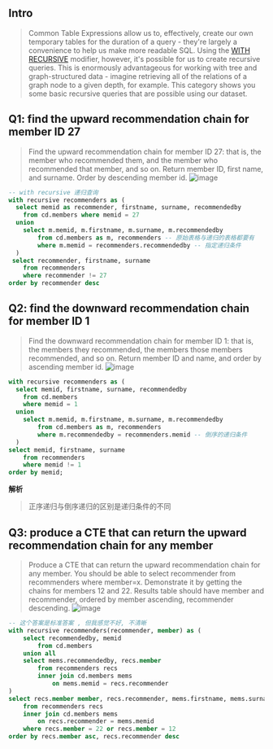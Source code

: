 ## Intro
> Common Table Expressions allow us to, effectively, create our own temporary tables for the duration of a query - they're largely a convenience to help us make more readable SQL. Using the [WITH RECURSIVE](http://www.postgresql.org/docs/current/static/queries-with.html) modifier, however, it's possible for us to create recursive queries. This is enormously advantageous for working with tree and graph-structured data - imagine retrieving all of the relations of a graph node to a given depth, for example.
This category shows you some basic recursive queries that are possible using our dataset.

## Q1: find the upward recommendation chain for member ID 27

> Find the upward recommendation chain for member ID 27: that is, the member who recommended them, and the member who recommended that member, and so on. Return member ID, first name, and surname. Order by descending member id.
![image](https://user-images.githubusercontent.com/19871320/59545343-8c448580-8f4f-11e9-8bbe-2dd25ef5641c.png)

```sql
-- with recursive 递归查询
with recursive recommenders as (
  select memid as recommender, firstname, surname, recommendedby
  	from cd.members where memid = 27
  union
  	select m.memid, m.firstname, m.surname, m.recommendedby
  		from cd.members as m, recommenders -- 原始表格与递归的表格都要有
  		where m.memid = recommenders.recommendedby -- 指定递归条件
  )
 select recommender, firstname, surname
 	from recommenders
	where recommender != 27
order by recommender desc
```

## Q2: find the downward recommendation chain for member ID 1

> Find the downward recommendation chain for member ID 1: that is, the members they recommended, the members those members recommended, and so on. Return member ID and name, and order by ascending member id. 
![image](https://user-images.githubusercontent.com/19871320/59545417-7daa9e00-8f50-11e9-88bd-8a2afe36b239.png)

```sql
with recursive recommenders as (
  select memid, firstname, surname, recommendedby
  	from cd.members
  	where memid = 1
  union
  	select m.memid, m.firstname, m.surname, m.recommendedby
  		from cd.members as m, recommenders
  		where m.recommendedby = recommenders.memid -- 倒序的递归条件
  )
select memid, firstname, surname
	from recommenders
	where memid != 1
order by memid;
```
**解析**
>正序递归与倒序递归的区别是递归条件的不同

## Q3: produce a CTE that can return the upward recommendation chain for any member 

> Produce a CTE that can return the upward recommendation chain for any member. You should be able to select recommender from recommenders where member=x. Demonstrate it by getting the chains for members 12 and 22. Results table should have member and recommender, ordered by member ascending, recommender descending. 
![image](https://user-images.githubusercontent.com/19871320/59545670-4211d300-8f54-11e9-9ca0-25362d85aaa8.png)

```sql
-- 这个答案是标准答案 , 但我感觉不好, 不清晰
with recursive recommenders(recommender, member) as (
	select recommendedby, memid
		from cd.members
	union all
	select mems.recommendedby, recs.member
		from recommenders recs
		inner join cd.members mems
			on mems.memid = recs.recommender
)
select recs.member member, recs.recommender, mems.firstname, mems.surname
	from recommenders recs
	inner join cd.members mems		
		on recs.recommender = mems.memid
	where recs.member = 22 or recs.member = 12
order by recs.member asc, recs.recommender desc 
```
